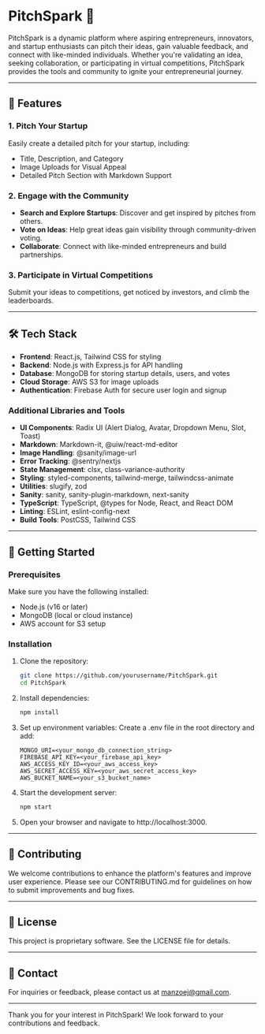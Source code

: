# PitchSpark 🚀

PitchSpark is a dynamic platform where aspiring entrepreneurs, innovators, and startup enthusiasts can pitch their ideas, gain valuable feedback, and connect with like-minded individuals. Whether you're validating an idea, seeking collaboration, or participating in virtual competitions, PitchSpark provides the tools and community to ignite your entrepreneurial journey.

---

## 🌟 Features

### 1. **Pitch Your Startup**

Easily create a detailed pitch for your startup, including:

- Title, Description, and Category
- Image Uploads for Visual Appeal
- Detailed Pitch Section with Markdown Support

### 2. **Engage with the Community**

- **Search and Explore Startups**: Discover and get inspired by pitches from others.
- **Vote on Ideas**: Help great ideas gain visibility through community-driven voting.
- **Collaborate**: Connect with like-minded entrepreneurs and build partnerships.

### 3. **Participate in Virtual Competitions**

Submit your ideas to competitions, get noticed by investors, and climb the leaderboards.

---

## 🛠️ Tech Stack

- **Frontend**: React.js, Tailwind CSS for styling
- **Backend**: Node.js with Express.js for API handling
- **Database**: MongoDB for storing startup details, users, and votes
- **Cloud Storage**: AWS S3 for image uploads
- **Authentication**: Firebase Auth for secure user login and signup

### Additional Libraries and Tools

- **UI Components**: Radix UI (Alert Dialog, Avatar, Dropdown Menu, Slot, Toast)
- **Markdown**: Markdown-it, @uiw/react-md-editor
- **Image Handling**: @sanity/image-url
- **Error Tracking**: @sentry/nextjs
- **State Management**: clsx, class-variance-authority
- **Styling**: styled-components, tailwind-merge, tailwindcss-animate
- **Utilities**: slugify, zod
- **Sanity**: sanity, sanity-plugin-markdown, next-sanity
- **TypeScript**: TypeScript, @types for Node, React, and React DOM
- **Linting**: ESLint, eslint-config-next
- **Build Tools**: PostCSS, Tailwind CSS

---

## 🚀 Getting Started

### Prerequisites

Make sure you have the following installed:

- Node.js (v16 or later)
- MongoDB (local or cloud instance)
- AWS account for S3 setup

### Installation

1. Clone the repository:
    ```bash
    git clone https://github.com/yourusername/PitchSpark.git
    cd PitchSpark
    ```
2. Install dependencies:
    ```bash
    npm install
    ```
3. Set up environment variables: Create a .env file in the root directory and add:
    ```
    MONGO_URI=<your_mongo_db_connection_string>
    FIREBASE_API_KEY=<your_firebase_api_key>
    AWS_ACCESS_KEY_ID=<your_aws_access_key>
    AWS_SECRET_ACCESS_KEY=<your_aws_secret_access_key>
    AWS_BUCKET_NAME=<your_s3_bucket_name>
    ```
4. Start the development server:
    ```bash
    npm start
    ```
5. Open your browser and navigate to http://localhost:3000.

---

## 🤝 Contributing

We welcome contributions to enhance the platform's features and improve user experience. Please see our CONTRIBUTING.md for guidelines on how to submit improvements and bug fixes.

---

## 📄 License

This project is proprietary software. See the LICENSE file for details.

---

## 📧 Contact

For inquiries or feedback, please contact us at [manzoej@gmail.com](mailtto:manzoej@gmail.com).

---

Thank you for your interest in PitchSpark! We look forward to your contributions and feedback.
